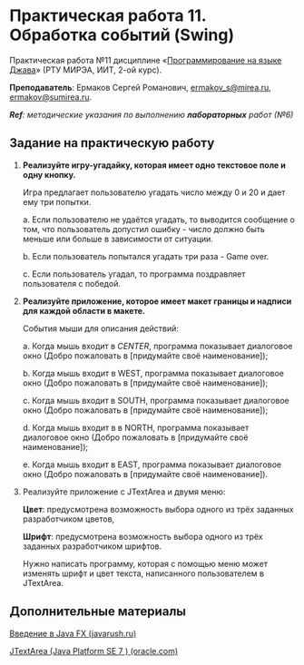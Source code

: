 # Практическая работа 11. Обработка событий (Swing)
Практическая работа №11 дисциплине «[Программирование на языке Джава](https://online-edu.mirea.ru/course/view.php?id=4053)» (РТУ МИРЭА, ИИТ, 2-ой курс).

**Преподаватель**: Ермаков Сергей Романович, ermakov_s@mirea.ru, ermakov@sumirea.ru.

***Ref**: методические указания по выполнению **лабораторных** работ (№6)*

## Задание на практическую работу

1. **Реализуйте игру-угадайку, которая имеет одно текстовое поле и одну кнопку.** 

    Игра предлагает пользователю угадать число между 0 и 20 и дает ему три попытки. 

    a. Если пользователю не удаётся угадать, то выводится сообщение о том, что пользователь допустил ошибку - число должно быть меньше или больше в зависимости от ситуации. 

    b. Если пользователь попытался угадать три раза - Game over. 

    c. Если пользователь угадал, то программа поздравляет пользователя с победой. 

2. **Реализуйте приложение, которое имеет макет границы и надписи для каждой области в макете.** 

    События мыши для описания действий: 

    a. Когда мышь входит в *CENTER*, программа показывает диалоговое окно (Добро пожаловать в [придумайте своё наименование]);

    b. Когда мышь входит в WEST, программа показывает диалоговое окно (Добро пожаловать в [придумайте своё наименование]);

    c. Когда мышь входит в SOUTH, программа показывает диалоговое окно (Добро пожаловать в [придумайте своё наименование]);

    d. Когда мышь входит в в NORTH, программа показывает диалоговое окно (Добро пожаловать в [придумайте своё наименование]);

    e. Когда мышь входит в EAST, программа показывает диалоговое окно (Добро пожаловать в [придумайте своё наименование]). 

3. Реализуйте приложение с JTextArea и двумя меню: 

    **Цвет**: предусмотрена возможность выбора одного из трёх заданных разработчиком цветов, 

    **Шрифт**: предусмотрена возможность выбора одного из трёх заданных разработчиком шрифтов. 

    Нужно написать программу, которая с помощью меню может изменять шрифт и цвет текста, написанного пользователем в JTextArea.

## Дополнительные материалы

[Введение в Java FX (javarush.ru)](https://javarush.ru/groups/posts/2560-vvedenie-v-java-fx)

[JTextArea (Java Platform SE 7 ) (oracle.com)](https://docs.oracle.com/javase/7/docs/api/javax/swing/JTextArea.html)

